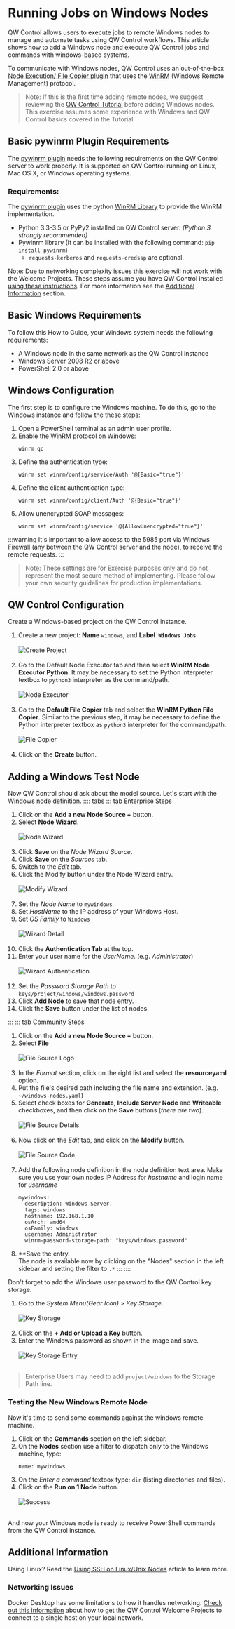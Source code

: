 
# Running Jobs on Windows Nodes

QW Control allows users to execute jobs to remote Windows nodes to manage and automate tasks using QW Control workflows. This article shows how to add a Windows node and execute QW Control jobs and commands with windows-based systems.

To communicate with Windows nodes, QW Control uses an out-of-the-box [Node Execution/ File Copier plugin](https://github.com/qwcontrol-plugins/py-winrm-plugin) that uses the [WinRM](https://docs.microsoft.com/en-us/windows/win32/winrm/portal) (Windows Remote Management) protocol.

>Note: If this is the first time adding remote nodes, we suggest reviewing the [QW Control Tutorial](/learning/tutorial/preparing.md) before adding Windows nodes. This exercise assumes some experience with Windows and QW Control basics covered in the Tutorial.

## Basic pywinrm Plugin Requirements

The [pywinrm plugin](https://github.com/qwcontrol-plugins/py-winrm-plugin) needs the following requirements on the QW Control server to work properly.  It is supported on QW Control running on Linux, Mac OS X, or Windows operating systems.

### Requirements:

The [pywinrm plugin](https://github.com/qwcontrol-plugins/py-winrm-plugin) uses the python [WinRM Library](https://github.com/diyan/pywinrm/) to provide the WinRM implementation.

* Python 3.3-3.5 or PyPy2 installed on QW Control server. _(Python 3 strongly recommended)_
* Pywinrm library (It can be installed with the following command: `pip install pywinrm`)
    * `requests-kerberos` and `requests-credssp` are optional.

Note: Due to networking complexity issues this exercise will not work with the Welcome Projects.  These steps assume you have QW Control installed [using these instructions](/administration/install/installing-qwcontrol.md).  For more information see the [Additional Information](#additional-information) section.

## Basic Windows Requirements

To follow this How to Guide, your Windows system needs the following requirements:

* A Windows node in the same network as the QW Control instance
* Windows Server 2008 R2 or above
* PowerShell 2.0 or above

## Windows Configuration

The first step is to configure the Windows machine. To do this, go to the Windows instance and follow the these steps:

1. Open a PowerShell terminal as an admin user profile.
1. Enable the WinRM protocol on Windows:
    ```
    winrm qc
    ```
1. Define the authentication type:
    ```
    winrm set winrm/config/service/Auth '@{Basic="true"}'
    ```
1. Define the client authentication type:
    ```
    winrm set winrm/config/client/Auth '@{Basic="true"}'
    ```
1. Allow unencrypted SOAP messages:
    ```
    winrm set winrm/config/service '@{AllowUnencrypted="true"}'
    ```

:::warning
It's important to allow access to the 5985 port via Windows Firewall (any between the QW Control server and the node), to receive the remote requests.
:::

>Note: These settings are for Exercise purposes only and do not represent the most secure method of implementing.  Please follow your own security guidelines for production implementations.

## QW Control Configuration

Create a Windows-based project on the QW Control instance.

1. Create a new project: **Name** `windows`, and  **Label` Windows Jobs`**
    <br><br>![Create Project](@assets/img/howto-winnode-createproject.png)<br><br>
1. Go to the Default Node Executor tab and then select **WinRM Node Executor Python**. It may be necessary to set the Python interpreter textbox to `python3` interpreter as the command/path.
    <br><br>![Node Executor](@assets/img/howto-winnode-nodeexec.png)<br><br>
1. Go to the **Default File Copier** tab and select the **WinRM Python File Copier**. Similar to the previous step, it may be necessary to define the Python interpreter textbox as `python3` interpreter for the command/path.
    <br><br>![File Copier](@assets/img/howto-winnode-filecopy.png)<br><br>
1. Click on the **Create** button.

## Adding a Windows Test Node

Now QW Control should ask about the model source. Let's start with the Windows node definition.
:::: tabs
::: tab Enterprise Steps
1. Click on the **Add a new Node Source +** button.
1. Select **Node Wizard**.
    <br><br>![Node Wizard](@assets/img/howto-winnode-nodewizardsource.png)<br><br>
1. Click **Save** on the _Node Wizard Source_.
1. Click **Save** on the _Sources_ tab.
1. Switch to the _Edit_ tab.
1. Click the Modify button under the Node Wizard entry.
    <br><br>![Modify Wizard](@assets/img/howto-winnode-modifynodesource.png)<br><br>
1. Set the *Node Name* to `mywindows`
1. Set *HostName* to the IP address of your Windows Host.
1. Set *OS Family* to `Windows`
   <br><br>![Wizard Detail](@assets/img/howto-winnode-wizarddetail.png)<br><br>
1. Click the **Authentication Tab** at the top.
1. Enter your user name for the *UserName*. (e.g. _Administrator_)
    <br><br>![Wizard Authentication](@assets/img/howto-winnode-wizardauth.png)<br><br>
1. Set the _Password Storage Path_ to `keys/project/windows/windows.password`
1. Click **Add Node** to save that node entry.
1. Click the **Save** button under the list of nodes.

:::
::: tab Community Steps
1. Click on the **Add a new Node Source +** button.
1. Select **File**
    <br><br>![File Source Logo](@assets/img/howto-winnode-filesource.png)<br><br>
1. In the _Format_ section, click on the right list and select the **resourceyaml** option.
1. Put the file's desired path including the file name and extension. (e.g. `~/windows-nodes.yaml`)
1. Select check boxes for **Generate**, **Include Server Node** and **Writeable** checkboxes, and then click on the **Save** buttons (_there are two_).
    <br><br>![File Source Details](@assets/img/howto-winnode-filesourcedetails.png)<br><br>
1. Now click on the _Edit_ tab, and click on the **Modify** button.
    <br><br>![File Source Code](@assets/img/howto-winnode-modifyfilesource.png)<br><br>
1. Add the following node definition in the node definition text area.  Make sure you use your own nodes IP Address for _hostname_ and login name for _username_
    ```
    mywindows:
      description: Windows Server.
      tags: windows
      hostname: 192.168.1.10
      osArch: amd64
      osFamily: windows
      username: Administrator
      winrm-password-storage-path: "keys/windows.password"
    ```
1. **Save the entry.<br>The node is available now by clicking on the "Nodes" section in the left sidebar and setting the filter to `.*`
:::
::::

Don't forget to add the Windows user password to the QW Control key storage.

1. Go to the _System Menu(Gear Icon) > Key Storage_.
    <br><br>![Key Storage](@assets/img/howto-winnode-keystorage.png)<br><br>
1. Click on the **+ Add or Upload a Key** button.
1. Enter the Windows password as shown in the image and save.
    <br><br>![Key Storage Entry](@assets/img/howto-winnode-keystorageentry.png)<br><br>
>Enterprise Users may need to add `project/windows` to the Storage Path line.



### Testing the New Windows Remote Node

Now it's time to send some commands against the windows remote machine.

1. Click on the **Commands** section on the left sidebar.
1. On the **Nodes** section use a filter to dispatch only to the Windows machine, type:
    ```
    name: mywindows
    ```
1. On the _Enter a command_ textbox type: `dir` (listing directories and files).
1. Click on the **Run on 1 Node** button.
    <br><br>![Success](@assets/img/howto-winnode-commandsuccess.png)<br><br>


And now your Windows node is ready to receive PowerShell commands from the QW Control instance.


## Additional Information

Using Linux? Read the [Using SSH on Linux/Unix Nodes](/learning/howto/ssh-on-linux-nodes.md) article to learn more.


### Networking Issues

Docker Desktop has some limitations to how it handles networking. [Check out this information](/learning/howto/connect-local-nodes.md) about how to get the QW Control Welcome Projects to connect to a single host on your local network.
